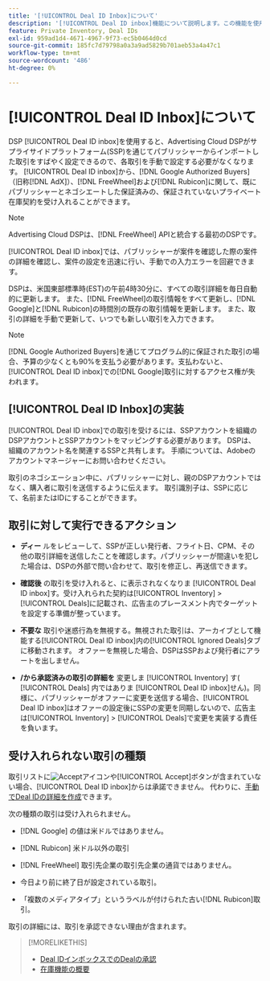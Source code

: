 ```yaml
---
title: '[!UICONTROL Deal ID Inbox]について'
description: '[!UICONTROL Deal ID inbox]機能について説明します。この機能を使用すると、 [!DNL Google Authorized Buyers], [!DNL FreeWheel], and [!DNL Rubicon]上で既にネゴシエート済みの非公開取引を受け入れることができます。'
feature: Private Inventory, Deal IDs
exl-id: 959ad1d4-4671-4967-9f73-ec5b0464d0cd
source-git-commit: 185fc7d79798a0a3a9ad5829b701aeb53a4a47c1
workflow-type: tm+mt
source-wordcount: '486'
ht-degree: 0%

---
```


# [!UICONTROL Deal ID Inbox]について

DSP [!UICONTROL Deal ID inbox]を使用すると、Advertising Cloud DSPがサプライサイドプラットフォーム(SSP)を通じてパブリッシャーからインポートした取引をすばやく設定できるので、各取引を手動で設定する必要がなくなります。 [!UICONTROL Deal ID inbox]から、[!DNL Google Authorized Buyers]（旧称[!DNL AdX]）、[!DNL FreeWheel]および[!DNL Rubicon]に関して、既にパブリッシャーとネゴシエートした保証済みの、保証されていないプライベート在庫契約を受け入れることができます。

>[!NOTE]
>
>Advertising Cloud DSPは、[!DNL FreeWheel] APIと統合する最初のDSPです。

[!UICONTROL Deal ID inbox]では、パブリッシャーが案件を確認した際の案件の詳細を確認し、案件の設定を迅速に行い、手動での入力エラーを回避できます。

DSPは、米国東部標準時(EST)の午前4時30分に、すべての取引詳細を毎日自動的に更新します。 また、[!DNL FreeWheel]の取引情報をすべて更新し、[!DNL Google]と[!DNL Rubicon]の時間別の既存の取引情報を更新します。 また、取引の詳細を手動で更新して、いつでも新しい取引を入力できます。

<!-- MC: I'm not sure where I got the following. Is this currently true? -->
>[!NOTE]
>
>[!DNL Google Authorized Buyers]を通じてプログラム的に保証された取引の場合、予算の少なくとも90%を支払う必要があります。支払わないと、[!UICONTROL Deal ID inbox]での[!DNL Google]取引に対するアクセス権が失われます。

## [!UICONTROL Deal ID Inbox]の実装

[!UICONTROL Deal ID inbox]での取引を受けるには、SSPアカウントを組織のDSPアカウントとSSPアカウントをマッピングする必要があります。 DSPは、組織のアカウント名を関連するSSPと共有します。 手順については、Adobeのアカウントマネージャーにお問い合わせください。

取引のネゴシエーション中に、パブリッシャーに対し、親のDSPアカウントではなく、購入者に取引を送信するように伝えます。 取引識別子は、SSPに応じて、名前またはIDにすることができます。

## 取引に対して実行できるアクション

* **ディー** ルをレビューして、SSPが正しい発行者、フライト日、CPM、その他の取引詳細を送信したことを確認します。パブリッシャーが間違いを犯した場合は、DSPの外部で問い合わせて、取引を修正し、再送信できます。

* **確認後** の取引を受け入れると、に表示されなくなりま [!UICONTROL Deal ID inbox]す。受け入れられた契約は[!UICONTROL Inventory] > [!UICONTROL Deals]に記載され、広告主のプレースメント内でターゲットを設定する準備が整っています。

* **不要な** 取引や迷惑行為を無視する。無視された取引は、アーカイブとして機能する[!UICONTROL Deal ID inbox]内の[!UICONTROL Ignored Deals]タブに移動されます。 オファーを無視した場合、DSPはSSPおよび発行者にアラートを出しません。

* **/から承認済みの取引の詳細を** 変更しま [!UICONTROL Inventory] す( [!UICONTROL Deals] 内ではありま [!UICONTROL Deal ID inbox]せん)。同様に、パブリッシャーがオファーに変更を送信する場合、[!UICONTROL Deal ID inbox]はオファーの設定後にSSPの変更を同期しないので、広告主は[!UICONTROL Inventory] > [!UICONTROL Deals]で変更を実装する責任を負います。

## 受け入れられない取引の種類

取引リストに![Accept](/help/dsp/assets/accept.png)アイコンや[!UICONTROL Accept]ボタンが含まれていない場合、[!UICONTROL Deal ID inbox]からは承諾できません。 代わりに、[手動でDeal IDの詳細を作成](/help/dsp/inventory/deal-id-create.md)できます。

次の種類の取引は受け入れられません。

* [!DNL Google] の値は米ドルではありません。

* [!DNL Rubicon] 米ドル以外の取引

* [!DNL FreeWheel] 取引先企業の取引先企業の通貨ではありません。

* 今日より前に終了日が設定されている取引。

* 「複数のメディアタイプ」というラベルが付けられた古い[!DNL Rubicon]取引。

取引の詳細には、取引を承認できない理由が含まれます。

>[!MORELIKETHIS]
>
>* [Deal IDインボックスでのDealの承認](deal-id-inbox-accept.md)
>* [在庫機能の概要](inventory-overview.md)

